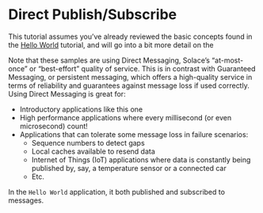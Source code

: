 # Direct Publish/Subscribe

This tutorial assumes you’ve already reviewed the basic concepts found in the [Hello World](../HelloWorld) tutorial, and will go into a bit more detail on the

Note that these samples are using Direct Messaging, Solace’s “at-most-once” or “best-effort” quality of service.  This is in contrast with Guaranteed Messaging, or persistent messaging, which offers a high-quality service in terms of reliability and guarantees against message loss if used correctly.
Using Direct Messaging is great for:
- Introductory applications like this one
- High performance applications where every millisecond (or even microsecond) count!
- Applications that can tolerate some message loss in failure scenarios:
    - Sequence numbers to detect gaps
    - Local caches available to resend data
    - Internet of Things (IoT) applications where data is constantly being published by, say, a temperature sensor or a connected car
    - Etc.

In the `Hello World` application, it both published and subscribed to messages.







